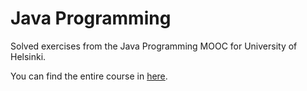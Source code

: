 # Java Programming

Solved exercises from the Java Programming MOOC for University of Helsinki.

You can find the entire course in [here](https://java-programming.mooc.fi/).
